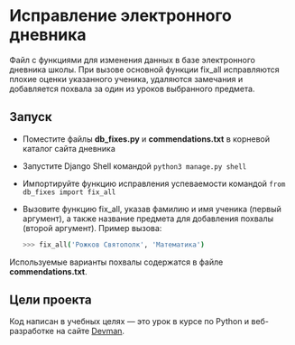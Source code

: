 # Исправление электронного дневника

Файл с функциями для изменения данных в базе электронного дневника школы. При вызове основной функции fix_all исправляются плохие оценки указанного ученика, удаляются замечания и добавляется похвала за один из уроков выбранного предмета.

## Запуск

- Поместите файлы **db_fixes.py**  и **commendations.txt** в корневой каталог сайта дневника

- Запустите Django Shell командой `python3 manage.py shell`

- Импортируйте функцию исправления успеваемости командой `from db_fixes import fix_all`

- Вызовите функцию fix_all, указав фамилию и имя ученика (первый аргумент), а также название предмета для добавления похвалы (второй аргумент). Пример вызова:

  ```bash
  >>> fix_all('Рожков Святополк', 'Математика')
  ```

Используемые варианты похвалы содержатся в файле **commendations.txt**.

## Цели проекта

Код написан в учебных целях — это урок в курсе по Python и веб-разработке на сайте [Devman](https://dvmn.org).
